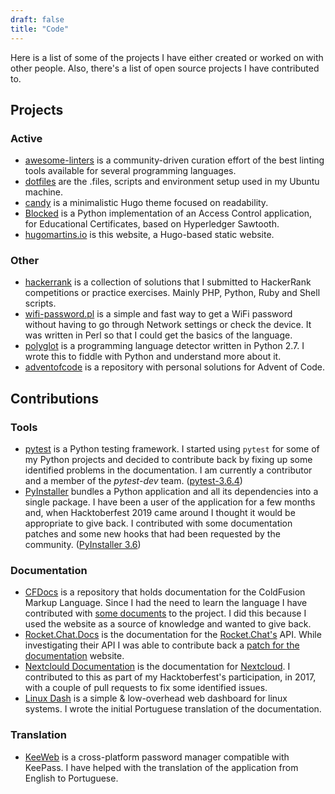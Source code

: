 ```yaml
---
draft: false
title: "Code"
---
```


Here is a list of some of the projects I have either created or worked on with other people. Also, there's a list of open source projects I have contributed to.

## Projects

### Active

- [awesome-linters](https://awesome-linters.hugomartins.io) is a community-driven curation effort of the best linting tools available for several programming languages.
- [dotfiles](https://github.com/caramelomartins/dotfiles) are the .files, scripts and environment setup used in my Ubuntu machine.
- [candy](https://github.com/caramelomartins/candy) is a minimalistic Hugo theme focused on readability.
- [Blocked](https://github.com/caramelomartins/Blocked) is a Python implementation of an Access Control application, for Educational Certificates, based on Hyperledger Sawtooth.
- [hugomartins.io](https://github.com/caramelomartins/website) is this website, a Hugo-based static website.

### Other

- [hackerrank](https://github.com/caramelomartins/hackerrank) is a collection of solutions that I submitted to HackerRank competitions or practice exercises. Mainly PHP, Python, Ruby and Shell scripts.
- [wifi-password.pl](https://github.com/caramelomartins/wifi-password.pl) is a simple and fast way to get a WiFi password without having to go through Network settings or check the device. It was written in Perl so that I could get the basics of the language.
- [polyglot](https://github.com/MiguelPires/polyglot) is a programming language detector written in Python 2.7. I wrote this to fiddle with Python and understand more about it.
- [adventofcode](https://github.com/caramelomartins/adventofcode) is a repository with personal solutions for Advent of Code.

## Contributions

### Tools

- [pytest](https://docs.pytest.org/en/latest/) is a Python testing framework. I started using `pytest` for some of my Python projects and decided to contribute back by fixing up some identified problems in the documentation. I am currently a contributor and a member of the _pytest-dev_ team. ([pytest-3.6.4](https://docs.pytest.org/en/latest/announce/release-3.6.4.html))
- [PyInstaller](https://pyinstaller.readthedocs.io/en/stable/) bundles a Python application and all its dependencies into a single package. I have been a user of the application for a few months and, when Hacktoberfest 2019 came around I thought it would be appropriate to give back. I contributed with some documentation patches and some new hooks that had been requested by the community. ([PyInstaller 3.6](https://pyinstaller.readthedocs.io/en/v3.6/CREDITS.html#contributions-to-pyinstaller-3-6))

### Documentation

- [CFDocs](https://cfdocs.org/) is a repository that holds documentation for the ColdFusion Markup Language. Since I had the need to learn the language I have contributed with [some documents](https://github.com/foundeo/cfdocs/commits?author=caramelomartins) to the project. I did this because I used the website as a source of knowledge and wanted to give back.
- [Rocket.Chat.Docs](https://rocket.chat/docs/) is the documentation for the [Rocket.Chat's](https://rocket.chat/) API. While investigating their API I was able to contribute back a [patch for the documentation](https://github.com/rocketchat/docs/commits?author=caramelomartins) website.
- [Nextclould Documentation](https://docs.nextcloud.com/) is the documentation for [Nextcloud](https://nextcloud.com/). I contributed to this as part of my Hacktoberfest's participation, in 2017, with a couple of pull requests to fix some identified issues.
- [Linux Dash](https://github.com/afaqurk/linux-dash) is a simple & low-overhead web dashboard for linux systems. I wrote the initial Portuguese translation of the documentation.

### Translation

- [KeeWeb](https://github.com/keeweb/keeweb) is a cross-platform password manager compatible with KeePass. I have helped with the translation of the application from English to Portuguese.
